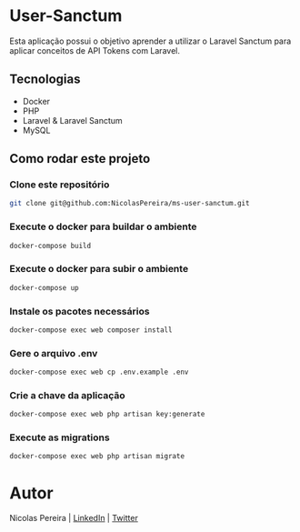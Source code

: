 # User-Sanctum

Esta aplicação possui o objetivo aprender a utilizar o Laravel Sanctum para aplicar conceitos de API Tokens com Laravel.

## Tecnologias

- Docker
- PHP
- Laravel & Laravel Sanctum
- MySQL


## Como rodar este projeto

### Clone este repositório
```bash
git clone git@github.com:NicolasPereira/ms-user-sanctum.git
```

### Execute o docker para buildar o ambiente
```bash
docker-compose build
```

### Execute o docker para subir o ambiente
```bash
docker-compose up
```

### Instale os pacotes necessários
```bash
docker-compose exec web composer install
```

### Gere o arquivo .env

```bash
docker-compose exec web cp .env.example .env
```

### Crie a chave da aplicação
```bash
docker-compose exec web php artisan key:generate
```

### Execute as migrations
```bash
docker-compose exec web php artisan migrate
```

# Autor
Nicolas Pereira | [LinkedIn](https://www.linkedin.com/in/nicolas-pereira/) | [Twitter](https://twitter.com/devnic_)

